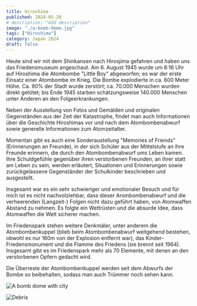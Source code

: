 ```yaml
---
title: Hiroshima
published: 2024-05-20
# description: "Add description"
image: "./a-bomb-dome.jpg"
tags: ["Hiroshima"]
category: Japan 2024
draft: false
---
```


Heute sind wir mit dem Shinkansen nach Hirosjima gefahren und haben uns das Friedensmuseum angeschaut. 
Am 6. August 1945 wurde um 8:16 Uhr auf Hiroshima die Atombombe "Little Boy" abgeworfen; es war der erste Einsatz einer Atombombe im Krieg. Die Bombe explodierte in ca. 600 Meter Höhe. Ca. 90% der Stadt wurde zerstört; ca. 70.000 Menschen wurden direkt getötet; bis Ende 1945 starben schätzungsweise 140.000 Menschen unter Anderen an den Folgeerkrankungen. 

Neben der Ausstellung von Fotos und Gemälden und originalen Gegenständen aus der Zeit der Katastrophe, findet man auch Informationen über die Geschichte Hiroshimas vor und nach dem Atombombenabwurf sowie generelle Informationen zum Atomzeitalter.

Momentan gibt es auch eine Sonderaustellung "Memories of Friends" (Erinnerungen an Freunde), in der sich Schüler aus der Mittelstufe an ihre Freunde erinnern, die durch den Atombombenabwurf ums Leben kamen. Ihre Schuldgefühle gegenüber ihren verstorbenen Freunden, an ihrer statt am Leben zu sein, werden erläutert, Situationen und Erinnerungen sowie zurückgelassene Gegenständer der Schulkinder beschrieben und ausgestellt.

Insgesamt war es ein sehr schwieriger und emotionaler Besuch und für mich ist es nicht nachvolziehbar, dass dieser Arombombenabwurf und die verheerenden (Langzeit-) Folgen nicht dazu geführt haben, von Atomwaffen Abstand zu nehmen. Es folgte ein Wettrüsten und die absurde Idee, dass Atomwaffen die Welt sicherer machen. 

Im Friedenspark stehen weitere Denkmäler, unter anderem die Atombombenkuppel (blieb beim Atombombenabwurf weitgehend bestehen, obwohl es nur 160m von der Explosion entfernt war), das Kinder-Friedensmonument und die Flamme des Friedens (sie brennt seit 1964). Insgesamt gibt es im Friedenspark mehr als 70 Elemente, mit denen an den verstorbenen Opfern gedacht wird.

Die Überreste der Atombombenkuppel werden seit dem Abwurfs der Bombe so beibehalten, sodass man auch Trümmer noch sehen kann.

![A bomb dome with city](./a-bomb-view-with-city.jpg)

![Debris](./debris.jpg)

